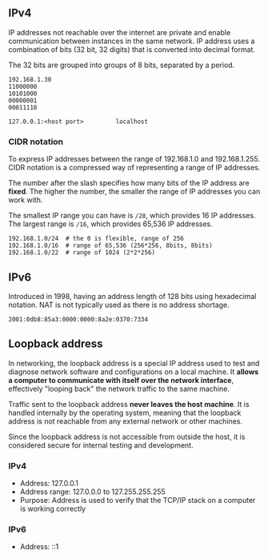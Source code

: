 ## IPv4

IP addresses not reachable over the internet are private and enable communication between instances in the same network. IP address uses a combination of bits (32 bit, 32 digits) that is converted into decimal format.

The 32 bits are grouped into groups of 8 bits, separated by a period.

```
192.168.1.30
11000000
10101000
00000001
00011110

127.0.0.1:<host port>         localhost
```

### CIDR notation

To express IP addresses between the range of 192.168.1.0 and 192.168.1.255. CIDR notation is a compressed way of representing a range of IP addresses.

The number after the slash specifies how many bits of the IP address are **fixed**. The higher the number, the smaller the range of IP addresses you can work with.

The smallest IP range you can have is `/28`, which provides 16 IP addresses. The largest range is `/16`, which provides 65,536 IP addresses.

```
192.168.1.0/24  # the 0 is flexible, range of 256
192.168.1.0/16  # range of 65,536 (256*256, 8bits, 8bits)
192.168.1.0/22  # range of 1024 (2*2*256)
```

## IPv6

Introduced in 1998, having an address length of 128 bits using hexadecimal notation. NAT is not typically used as there is no address shortage.

```
2001:0db8:85a3:0000:0000:8a2e:0370:7334
```

## Loopback address

In networking, the loopback address is a special IP address used to test and diagnose network software and configurations on a local machine. It **allows a computer to communicate with itself over the network interface**, effectively "looping back" the network traffic to the same machine.

Traffic sent to the loopback address **never leaves the host machine**. It is handled internally by the operating system, meaning that the loopback address is not reachable from any external network or other machines.

Since the loopback address is not accessible from outside the host, it is considered secure for internal testing and development.

### IPv4

- Address: 127.0.0.1
- Address range: 127.0.0.0 to 127.255.255.255
- Purpose: Address is used to verify that the TCP/IP stack on a computer is working correctly

### IPv6

- Address: ::1
